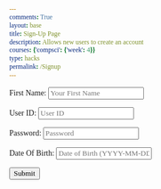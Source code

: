 ```yaml
---
comments: True
layout: base
title: Sign-Up Page
description: Allows new users to create an account
courses: {'compsci': {'week': 4}}
type: hacks
permalink: /Signup
---
```

<style>
    * {
        font-family: 'Times New Roman', Times, serif;
    }
    body {
        font-family: 'Times New Roman', Times, serif;
        margin: 50px;
    }
</style>

<!-- Removed the link to external CSS for simplicity in this example -->

<html lang="en">
<head>
 <!-- JS below -->
<script>
    //import { uri, options } from '{{site.baseurl}}/assets/js/api/config.js';
// sign up_user function collects user input from a form (such as name, user ID, password, and date of birth) saves these values and sets up headers for a network request(POST), and then calls the signUp_api function with these inputs to start the account creation process.
   function signUp_user() {
        const enteredName = document.getElementById("name").value;
        const enteredUid = document.getElementById("uid").value;
        const enteredPassword = document.getElementById("password").value;
        const enteredDOB = document.getElementById("dob").value;
        console.log("Name = " + enteredName)
        console.log("Uid = " + enteredUid)
        console.log("Password = " + enteredPassword)
        console.log("dob = " + enteredDOB)
        const signupHeaders = new Headers();
      signupHeaders.set('111', '222');
      signupHeaders.set("Accept", "*/*");
      signupHeaders.set("Accept-Language", "en-US,en;q=0.9");
      signupHeaders.set("Content-Type", "application/json");
      //The signUp_api function in your code sends a POST request to a server to create a new user account with the given name, user ID, password, and date of birth.
        signUp_api(enteredName, enteredUid, enteredPassword, enteredDOB)
      }
    function signUp_api(name, uid, pw, dob){
      let signupHeaders = new Headers();
      signupHeaders.append('111', '222');
      signupHeaders.append("Accept", "*/*");
      signupHeaders.append("Accept-Language", "en-US,en;q=0.9");
      signupHeaders.append("Content-Type", "application/json");
      var raw = JSON.stringify({
          "name" : name,
          "uid": uid,
          "password": pw,
          "dob": dob
        });
      var requestOptions = {
          method: 'POST',
          headers: signupHeaders,
          body: raw,
          redirect: 'follow'
        };
         // Fetch JWT
      fetch("http://10.8.130.176:8086/api/users/", requestOptions)
          .then(response => {
            if (response.ok) {
                alert("Account has been created. You will be directed to login page shortly.");
                 // Success!!!
            // Redirect to the login page
                window.location.href = "{{site.baseurl}}/lmc-login";
              } else {
                console.error("Sign Up Failed");
                // You can handle failed login attempts here
              }
          })
          .then(result => {
            //console.log(result);
            })
          .catch(error => console.log('error', error));
      //return response
    }
  </script>
  <meta charset="UTF-8">
  <meta name="viewport" content="width=device-width, initial-scale=1.0">
  <title>Login Page</title>
<!-- <HTML BELOW -->
<body>
    <div class="container">
    <form action="javascript:signUp_user()">
    <p><label for="Name">First Name:</label>
     <input type="text" id="name" placeholder="Your First Name" />
    </p>
    <p><label for="uid">User ID:</label>
    <input type="text" id="uid" placeholder="User ID" />
    </p>
    <p><label for="password">Password:</label>
    <input type="password" id="password" placeholder="Password" />
    </p>
    <p><label for="dob">Date Of Birth:</label>
    <input type="text" id="dob" placeholder="Date of Birth (YYYY-MM-DD)" />
    </p>
    <button class="button-spacing">Submit</button>
    </form>
  </div>
</body>


